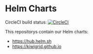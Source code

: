 # Helm Charts

CircleCI build status: [![CircleCI](https://circleci.com/gh/kiwigrid/helm-charts.svg?style=svg)](https://circleci.com/gh/kiwigrid/helm-charts)

This repositorys contain our Helm charts:
* https://hub.helm.sh
* https://kiwigrid.github.io
